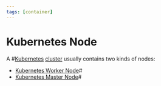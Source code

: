 ```yaml
---
tags: [container]
---
```


# Kubernetes Node

A #[Kubernetes](202201291535.md) [cluster](202304251207.md) usually contains two kinds of nodes:
- [Kubernetes Worker Node](202202012054.md)#
- [Kubernetes Master Node](202202012056.md)#
